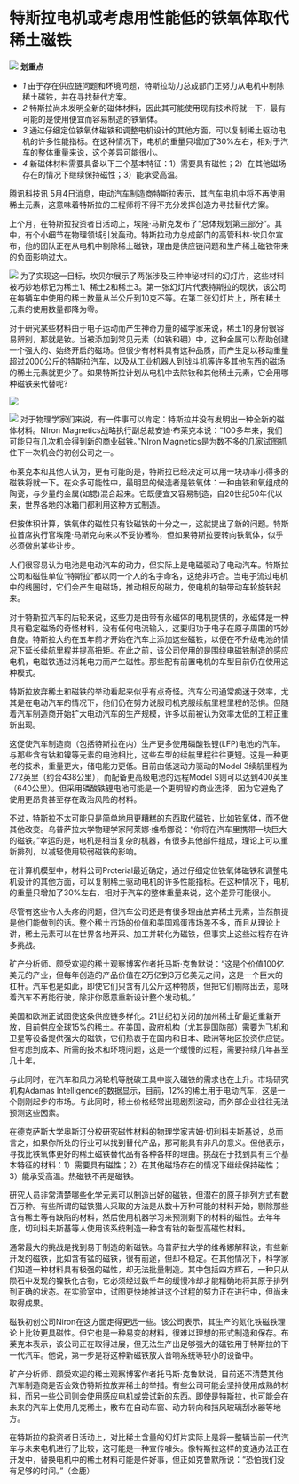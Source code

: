 # 特斯拉电机或考虑用性能低的铁氧体取代稀土磁铁

![](https://inews.gtimg.com/news_bt/ONktAJt2T_hWs7RW_5P4VN68ixap9LuZnQOtsa1wlx-BAAA/1000)
**划重点**

  * _1_ 由于存在供应链问题和环境问题，特斯拉动力总成部门正努力从电机中剔除稀土磁铁，并在寻找替代方案。
  * _2_ 特斯拉尚未发明全新的磁体材料，因此其可能使用现有技术将就一下，最有可能的是使用便宜而容易制造的铁氧体。
  * _3_ 通过仔细定位铁氧体磁铁和调整电机设计的其他方面，可以复制稀土驱动电机的许多性能指标。在这种情况下，电机的重量只增加了30%左右，相对于汽车的整体重量来说，这个差异可能很小。
  * _4_ 新磁体材料需要具备以下三个基本特征：1）需要具有磁性；2）在其他磁场存在的情况下继续保持磁性；3）能承受高温。

腾讯科技讯 5月4日消息，电动汽车制造商特斯拉表示，其汽车电机中将不再使用稀土元素，这意味着特斯拉的工程师将不得不充分发挥创造力寻找替代方案。

上个月，在特斯拉投资者日活动上，埃隆·马斯克发布了“总体规划第三部分”。其中，有个小细节在物理领域引发轰动。特斯拉动力总成部门的高管科林·坎贝尔宣布，他的团队正在从电机中剔除稀土磁铁，理由是供应链问题和生产稀土磁铁带来的负面影响过大。

![](https://inews.gtimg.com/news_bt/OOTNv1-prOTzvgnmQxC36Z44dQlSGeiUvqHjOhxJ4tMw8AA/1000)
为了实现这一目标，坎贝尔展示了两张涉及三种神秘材料的幻灯片，这些材料被巧妙地标记为稀土1、稀土2和稀土3。第一张幻灯片代表特斯拉的现状，该公司在每辆车中使用的稀土数量从半公斤到10克不等。在第二张幻灯片上，所有稀土元素的使用数量都降为零。

对于研究某些材料由于电子运动而产生神奇力量的磁学家来说，稀土1的身份很容易辨别，那就是钕。当被添加到常见元素（如铁和硼）中，这种金属可以帮助创建一个强大的、始终开启的磁场。但很少有材料具有这种品质，而产生足以移动重量超过2000公斤的特斯拉汽车，以及从工业机器人到战斗机等许多其他东西的磁场的稀土元素就更少了。如果特斯拉计划从电机中去除钕和其他稀土元素，它会用哪种磁铁来代替呢?

![](https://inews.gtimg.com/news_bt/OGddmSAbeyDAyq6_NivDl6oGqe8-nraTnnMIvop4PIVu0AA/1000)

![](https://inews.gtimg.com/news_bt/OKHBLy1_Xk8r2qMctT0tdiNLhwDuY0W0ZCFHvjnNGa71YAA/1000)
对于物理学家们来说，有一件事可以肯定：特斯拉并没有发明出一种全新的磁体材料。NIron
Magnetics战略执行副总裁安迪·布莱克本说：“100多年来，我们可能只有几次机会得到新的商业磁铁。”NIron
Magnetics是为数不多的几家试图抓住下一次机会的初创公司之一。

布莱克本和其他人认为，更有可能的是，特斯拉已经决定可以用一块功率小得多的磁铁将就一下。在众多可能性中，最明显的候选者是铁氧体：一种由铁和氧组成的陶瓷，与少量的金属(如锶)混合起来。它既便宜又容易制造，自20世纪50年代以来，世界各地的冰箱门都利用这种方式制造。

但按体积计算，铁氧体的磁性只有钕磁铁的十分之一，这就提出了新的问题。特斯拉首席执行官埃隆·马斯克向来以不妥协著称，但如果特斯拉要转向铁氧体，似乎必须做出某些让步。

人们很容易认为电池是电动汽车的动力，但实际上是电磁驱动了电动汽车。特斯拉公司和磁性单位“特斯拉”都以同一个人的名字命名，这绝非巧合。当电子流过电机中的线圈时，它们会产生电磁场，推动相反的磁力，使电机的轴带动车轮旋转起来。

对于特斯拉汽车的后轮来说，这些力是由带有永磁体的电机提供的，永磁体是一种具有稳定磁场的奇怪材料，没有任何电流输入，这要归功于电子在原子周围的巧妙自旋。特斯拉大约在五年前才开始在汽车上添加这些磁铁，以便在不升级电池的情况下延长续航里程并提高扭矩。在此之前，该公司使用的是围绕电磁铁制造的感应电机，电磁铁通过消耗电力而产生磁性。那些配有前置电机的车型目前仍在使用这种模式。

特斯拉放弃稀土和磁铁的举动看起来似乎有点奇怪。汽车公司通常痴迷于效率，尤其是在电动汽车的情况下，他们仍在努力说服司机克服续航里程里程的恐惧。但随着汽车制造商开始扩大电动汽车的生产规模，许多以前被认为效率太低的工程正重新出现。

这促使汽车制造商（包括特斯拉在内）生产更多使用磷酸铁锂(LFP)电池的汽车。与那些含有钴和镍等元素的电池相比，这些车型的续航里程往往更短。这是一种更老的技术，重量更大，储电能力更低。目前由低速动力驱动的Model
3续航里程为272英里（约合438公里），而配备更高级电池的远程Model
S则可以达到400英里（640公里）。但采用磷酸铁锂电池可能是一个更明智的商业选择，因为它避免了使用更昂贵甚至存在政治风险的材料。

不过，特斯拉不太可能只是简单地用更糟糕的东西取代磁铁，比如铁氧体，而不做其他改变。乌普萨拉大学物理学家阿莱娜·维希娜说：“你将在汽车里携带一块巨大的磁铁。”幸运的是，电机是相当复杂的机器，有很多其他部件组成，理论上可以重新排列，以减轻使用较弱磁铁的影响。

在计算机模型中，材料公司Proterial最近确定，通过仔细定位铁氧体磁铁和调整电机设计的其他方面，可以复制稀土驱动电机的许多性能指标。在这种情况下，电机的重量只增加了30%左右，相对于汽车的整体重量来说，这个差异可能很小。

尽管有这些令人头疼的问题，但汽车公司还是有很多理由放弃稀土元素，当然前提是他们能做到的话。整个稀土市场的价值和美国鸡蛋市场差不多，而且从理论上讲，稀土元素可以在世界各地开采、加工并转化为磁铁，但事实上这些过程存在许多挑战。

矿产分析师、颇受欢迎的稀土观察博客作者托马斯·克鲁默说：“这是个价值100亿美元的产业，但每年创造的产品价值在2万亿到3万亿美元之间，这是一个巨大的杠杆。汽车也是如此，即使它们只含有几公斤这种物质，但把它们剔除出去，意味着汽车不再能行驶，除非你愿意重新设计整个发动机。”

美国和欧洲正试图使这条供应链多样化。21世纪初关闭的加州稀土矿最近重新开放，目前供应全球15%的稀土。在美国，政府机构（尤其是国防部）需要为飞机和卫星等设备提供强大的磁铁，它们热衷于在国内和日本、欧洲等地区投资供应链。但考虑到成本、所需的技术和环境问题，这是一个缓慢的过程，需要持续几年甚至几十年。

与此同时，在汽车和风力涡轮机等脱碳工具中嵌入磁铁的需求也在上升。市场研究机构Adamas
Intelligence的数据显示，目前，12%的稀土用于电动汽车，这是一个刚刚起步的市场。与此同时，稀土价格经常出现剧烈波动，而外部企业往往无法预测这些因素。

在德克萨斯大学奥斯汀分校研究磁性材料的物理学家吉姆·切利科夫斯基说，总而言之，如果你所处的行业可以找到替代产品，那可能具有非凡的意义。但他表示，寻找比铁氧体更好的稀土磁铁替代品有各种各样的理由。挑战在于找到具有三个基本特征的材料：1）需要具有磁性；2）在其他磁场存在的情况下继续保持磁性；3）能承受高温。热磁铁不再是磁铁。

研究人员非常清楚哪些化学元素可以制造出好的磁铁，但潜在的原子排列方式有数百万种。有些所谓的磁铁猎人采取的方法是从数十万种可能的材料开始，剔除那些含有稀土等有缺陷的材料，然后使用机器学习来预测剩下的材料的磁性。去年年底，切利科夫斯基等人使用该系统制造一种含有钴的新型高磁性材料。

通常最大的挑战是找到易于制造的新磁铁。乌普萨拉大学的维希娜解释说，有些新开发的磁铁，比如含有锰的磁铁，很有前途，但却不稳定。在其他情况下，科学家们知道一种材料具有极强的磁性，却无法批量制造。其中包括四方辉石，一种只从陨石中发现的镍铁化合物，它必须经过数千年的缓慢冷却才能精确地将其原子排列到正确的状态。在实验室中，试图更快地推进这个过程的努力正在进行中，但尚未取得成果。

磁铁初创公司Niron在这方面走得更远一些。该公司表示，其生产的氮化铁磁铁理论上比钕更具磁性。但它也是一种易变的材料，很难以理想的形式制造和保存。布莱克本表示，该公司正在取得进展，但无法生产出足够强大的磁铁用于特斯拉的下一代汽车。他说，第一步是将这种新磁铁放入音响系统等较小的设备中。

矿产分析师、颇受欢迎的稀土观察博客作者托马斯·克鲁默说，目前还不清楚其他汽车制造商是否会效仿特斯拉放弃稀土的举措。有些公司可能会坚持使用成熟的材料，而另一些公司则会使用感应电机或尝试新的东西。即使是特斯拉，也可能会在未来的汽车上使用几克稀土，散布在自动车窗、动力转向和挡风玻璃刮水器等地方。

在特斯拉的投资者日活动上，对比稀土含量的幻灯片实际上是将一整辆当前一代汽车与未来电机进行了比较，这可能是一种宣传噱头。像特斯拉这样的变通办法正在开发中，替换电机中的稀土材料可能是件好事，但正如克鲁默所说：“恐怕我们没有足够的时间。”（金鹿）

